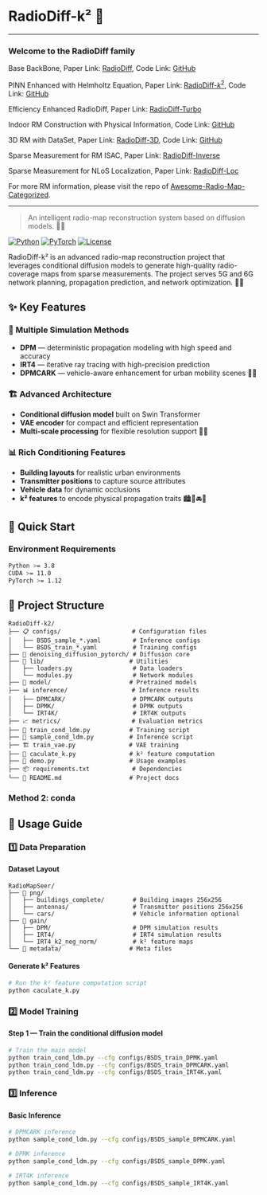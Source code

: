 # RadioDiff-k² 📡

---

### Welcome to the RadioDiff family

Base BackBone, Paper Link: [RadioDiff](https://ieeexplore.ieee.org/document/10764739), Code Link: [GitHub](https://github.com/UNIC-Lab/RadioDiff)

PINN Enhanced with Helmholtz Equation, Paper Link: [RadioDiff-$k^2$](https://arxiv.org/pdf/2504.15623), Code Link: [GitHub](https://github.com/UNIC-Lab/RadioDiff-k)

Efficiency Enhanced RadioDiff, Paper Link: [RadioDiff-Turbo](https://ieeexplore.ieee.org/abstract/document/11152929/)

Indoor RM Construction with Physical Information, Code Link: [GitHub](https://github.com/UNIC-Lab/iRadioDiff)

3D RM with DataSet, Paper Link: [RadioDiff-3D](https://ieeexplore.ieee.org/document/11083758), Code Link: [GitHub](https://github.com/UNIC-Lab/UrbanRadio3D)

Sparse Measurement for RM ISAC, Paper Link: [RadioDiff-Inverse](https://arxiv.org/abs/2504.14298)

Sparse Measurement for NLoS Localization, Paper Link: [RadioDiff-Loc](https://www.arxiv.org/abs/2509.01875)

For more RM information, please visit the repo of [Awesome-Radio-Map-Categorized](https://github.com/UNIC-Lab/Awesome-Radio-Map-Categorized). 

---

> An intelligent radio-map reconstruction system based on diffusion models. 📶✨ 

[![Python](https://img.shields.io/badge/Python-3.8+-blue.svg)](https://python.org)
[![PyTorch](https://img.shields.io/badge/PyTorch-1.12+-red.svg)](https://pytorch.org)
[![License](https://img.shields.io/badge/License-Apache_2.0-green.svg)](LICENSE)

RadioDiff-k² is an advanced radio-map reconstruction project that leverages conditional diffusion models to generate high-quality radio-coverage maps from sparse measurements. The project serves 5G and 6G network planning, propagation prediction, and network optimization. 🚀📡 

## ✨ Key Features

### 🎯 Multiple Simulation Methods

* **DPM** — deterministic propagation modeling with high speed and accuracy
* **IRT4** — iterative ray tracing with high-precision prediction
* **DPMCARK** — vehicle-aware enhancement for urban mobility scenes 🚗📡 

### 🏗️ Advanced Architecture

* **Conditional diffusion model** built on Swin Transformer
* **VAE encoder** for compact and efficient representation
* **Multi-scale processing** for flexible resolution support 🧠🧩 

### 📊 Rich Conditioning Features

* **Building layouts** for realistic urban environments
* **Transmitter positions** to capture source attributes
* **Vehicle data** for dynamic occlusions
* **k² features** to encode physical propagation traits 🏙️📍🚘📐 

## 🚀 Quick Start

### Environment Requirements

```bash
Python >= 3.8
CUDA >= 11.0
PyTorch >= 1.12
```



## 📁 Project Structure

```
RadioDiff-k2/
├── 📋 configs/                    # Configuration files
│   ├── BSDS_sample_*.yaml         # Inference configs
│   └── BSDS_train_*.yaml          # Training configs
├── 🧠 denoising_diffusion_pytorch/ # Diffusion core
├── 🔧 lib/                        # Utilities
│   ├── loaders.py                 # Data loaders
│   └── modules.py                 # Network modules
├── 💾 model/                      # Pretrained models
├── 📊 inference/                  # Inference results
│   ├── DPMCARK/                   # DPMCARK outputs
│   ├── DPMK/                      # DPMK outputs
│   └── IRT4K/                     # IRT4K outputs
├── 📈 metrics/                    # Evaluation metrics
├── 🚀 train_cond_ldm.py           # Training script
├── 🔮 sample_cond_ldm.py          # Inference script
├── 🏗️ train_vae.py               # VAE training
├── 🧮 caculate_k.py               # k² feature computation
├── 🎯 demo.py                     # Usage examples
├── 📦 requirements.txt            # Dependencies
└── 📖 README.md                   # Project docs
```



<!--
## 📦 Installation Guide

### Method 1: pip
```bash
# Core dependencies
pip install torch torchvision torchaudio --index-url https://download.pytorch.org/whl/cu118
pip install accelerate torchmetrics scikit-image opencv-python
pip install pyyaml tqdm matplotlib pandas pillow

# Optional tools for monitoring
pip install tensorboard wandb
```
-->

### Method 2: conda

<!--
```bash
# Create environment
conda create -n radiodiff python=3.9
conda activate radiodiff

# Install PyTorch
conda install pytorch torchvision torchaudio pytorch-cuda=11.8 -c pytorch -c nvidia

# Other dependencies
pip install accelerate torchmetrics scikit-image opencv-python pyyaml tqdm matplotlib pandas pillow
```
-->



## 🎯 Usage Guide

### 1️⃣ Data Preparation

#### Dataset Layout

```
RadioMapSeer/
├── 📁 png/
│   ├── buildings_complete/        # Building images 256x256
│   ├── antennas/                  # Transmitter positions 256x256
│   └── cars/                      # Vehicle information optional
├── 📁 gain/
│   ├── DPM/                       # DPM simulation results
│   ├── IRT4/                      # IRT4 simulation results
│   └── IRT4_k2_neg_norm/          # k² feature maps
└── 📁 metadata/                   # Meta files
```



#### Generate k² Features

```bash
# Run the k² feature computation script
python caculate_k.py
```



### 2️⃣ Model Training

#### Step 1 — Train the conditional diffusion model

```bash
# Train the main model
python train_cond_ldm.py --cfg configs/BSDS_train_DPMK.yaml
python train_cond_ldm.py --cfg configs/BSDS_train_DPMCARK.yaml
python train_cond_ldm.py --cfg configs/BSDS_train_IRT4K.yaml
```



### 3️⃣ Inference

#### Basic Inference

```bash
# DPMCARK inference
python sample_cond_ldm.py --cfg configs/BSDS_sample_DPMCARK.yaml

# DPMK inference
python sample_cond_ldm.py --cfg configs/BSDS_sample_DPMK.yaml

# IRT4K inference
python sample_cond_ldm.py --cfg configs/BSDS_sample_IRT4K.yaml
```
